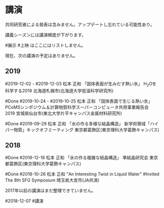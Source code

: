 # 講演

共同研究者による発表は含みません。アップデートし忘れている可能性あり。

講義シーズンには講演頻度が下がります。

#展示 #上映 はここにはリストしません。

現在、次の講演の予定はありません。



## 2019

#2019-12-02 - #2019-12-03 松本 正和 「固体表面が生みだす熱い氷」 H<sub>2</sub>Oを科学する2019 北海道札幌市(北海道大学低温科学研究所)

#Done #2019-10-24 - #2019-10-25 松本 正和 「固体表面で生じる熱い氷」 PCoMSシンポジウム＆計算物質科学スーパーコンピュータ共用事業報告会　2019 宮城県仙台市(東北大学片平キャンパス金属材料研究所)

#Done #2019-09-29 松本 正和 「水の作る多様な結晶構造」 新学術領域「ハイパー物質」キックオフミーティング 東京都葛飾区(東京理科大学葛飾キャンパス)




## 2018



#Done #2018-12-18 松本 正和 「水の作る複雑な結晶構造」 準結晶研究会 東京都葛飾区(東京理科大学葛飾キャンパス)



#Done #2018-10-26 松本 正和 "An Interesting Twist in Liquid Water" #Invited The 8th SFG Symposium 埼玉県大宮市(JA共済)



2017年以前の講演はまだ整理できていません。



#2018-12-07  #講演



